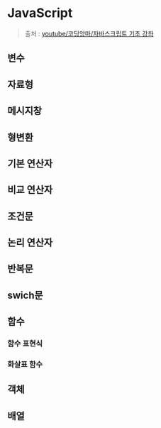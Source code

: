 # JavaScript
>출처 : [youtube/코딩앙마/자바스크립트 기초 강좌](https://www.youtube.com/playlist?list=PLZKTXPmaJk8JDicsOyY2cTcwXmBa-ZceI)

## 변수

## 자료형

## 메시지창

## 형변환

## 기본 연산자

## 비교 연산자

## 조건문

## 논리 연산자

## 반복문

## swich문

## 함수
### 함수 표현식
### 화살표 함수

## 객체

## 배열